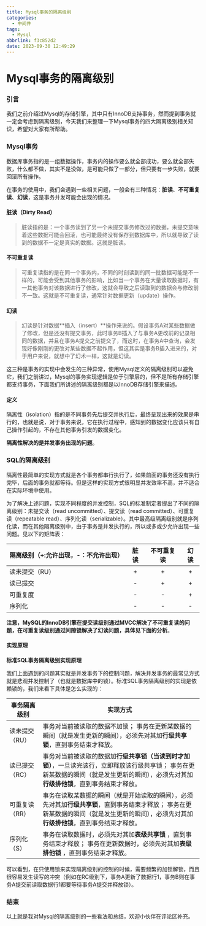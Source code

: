 ```yaml
---
title: Mysql事务的隔离级别
categories:
  - 中间件
tags:
  - Mysql
abbrlink: f3c852d2
date: 2023-09-30 12:49:29
---
```


# Mysql事务的隔离级别

### 引言

我们之前介绍过Mysql的存储引擎，其中只有InnoDB支持事务，然而提到事务就一定会考虑到隔离级别，今天我们来整理一下Mysql事务的四大隔离级别相关知识，希望对大家有所帮助。

### Mysql事务

数据库事务指的是一组数据操作，事务内的操作要么就全部成功，要么就全部失败，什么都不做，其实不是没做，是可能只做了一部分，但只要有一步失败，就要回滚所有操作。

在事务的使用中，我们会遇到一些相关问题，一般会有三种情况：**脏读**、**不可重复读**、**幻读**，这是事务并发可能会出现的情况。

#### 脏读（Dirty Read）

> 脏读指的是：一个事务读到了另一个未提交事务修改过的数据，未提交意味着这些数据可能会回滚，也可能最终没有保存到数据库中，所以就导致了读到的数据不一定是真实的数据。这就是脏读。

#### 不可重复读

> 可重复读指的是在同一个事务内，不同的时刻读到的同一批数据可能是不一样的，可能会受到其他事务的影响，比如当一个事务在大量读取数据时，有一其他事务对该数据进行了修改，这就会导致之后读取到的数据会与修改前不一致。这就是不可重复读，通常针对数据更新（update）操作。

#### 幻读

> 幻读是针对数据**插入（insert）**操作来说的。假设事务A对某些数据做了修改，但是还没有提交事务，此时事务B插入了与事务A更改前的记录相同的数据，并且在事务A提交之前提交了，而这时，在事务A中查询，会发现好像刚刚的更改对某些数据不起作用，但这其实是事务B插入进来的，对于用户来说，就想中了幻术一样，这就是幻读。

这三种是事务的实现中会发生的三种异常，使用Mysql定义的隔离级别可以避免它，我们之前讲过，Mysql的事务实现逻辑是位于引擎层的，但不是所有存储引擎都支持事务，下面我们所讲述的隔离级别都是以InnoDB存储引擎来描述。

#### 定义

隔离性（isolation）指的是不同事务先后提交并执行后，最终呈现出来的效果是串行的，也就是说，对于事务来说，它在执行过程中，感知到的数据变化应该只有自己操作引起的，不存在其他事务引发的数据变化。

**隔离性解决的是并发事务出现的问题**。

### SQL的隔离级别

隔离性最简单的实现方式就是各个事务都串行执行了，如果前面的事务还没有执行完毕，后面的事务就都等待。但是这样的实现方式很明显并发效率不高，并不适合在实际环境中使用。

为了解决上述问题，实现不同程度的并发控制，SQL的标准制定者提出了不同的隔离级别：未提交读（read uncommitted）、提交读（read committed）、可重复读（repeatable read）、序列化读（serializable）。其中最高级隔离级别就是序列化读，而在其他隔离级别中，由于事务是并发执行的，所以或多或少允许出现一些问题。见以下的矩阵表：

| 隔离级别（+:允许出现，-：不允许出现） | 脏读 | 不可重复读 | 幻读 |
| :------------------------------------ | :--: | :--------: | :--: |
| 读未提交（RU）                        |  +   |     +      |  +   |
| 读已提交                              |  -   |     +      |  +   |
| 可重复度                              |  -   |     -      |  +   |
| 序列化                                |  -   |     -      |  -   |

**注意，MySQL的InnoDB引擎在提交读级别通过MVCC解决了不可重复读的问题，在可重复读级别通过间隙锁解决了幻读问题，具体见下面的分析**。

#### 实现原理

**标准SQL事务隔离级别实现原理**

我们上面遇到的问题其实就是并发事务下的控制问题，解决并发事务的最常见方式就是悲观并发控制了（也就是数据库中的锁）。标准SQL事务隔离级别的实现是依赖锁的，我们来看下具体是怎么实现的：

| 事务隔离级别   | 实现方式                                                     |
| -------------- | ------------------------------------------------------------ |
| 读未提交（RU） | 事务对当前被读取的数据不加锁； 事务在更新某数据的瞬间（就是发生更新的瞬间），必须先对其加**行级共享锁**，直到事务结束才释放。 |
| 读已提交（RC） | 事务对当前被读取的数据加**行级共享锁（当读到时才加锁）**，一旦读完该行，立即释放该行级共享锁； 事务在更新某数据的瞬间（就是发生更新的瞬间），必须先对其加**行级排他锁**，直到事务结束才释放。 |
| 可重复读（RR） | 事务在读取某数据的瞬间（就是开始读取的瞬间），必须先对其加**行级共享锁**，直到事务结束才释放； 事务在更新某数据的瞬间（就是发生更新的瞬间），必须先对其加**行级排他锁**，直到事务结束才释放。 |
| 序列化（S）    | 事务在读取数据时，必须先对其加**表级共享锁** ，直到事务结束才释放； 事务在更新数据时，必须先对其加**表级排他锁** ，直到事务结束才释放。 |

可以看到，在只使用锁来实现隔离级别的控制的时候，需要频繁的加锁解锁，而且很容易发生读写的冲突（例如在RC级别下，事务A更新了数据行1，事务B则在事务A提交前读取数据行1都要等待事务A提交并释放锁）。

### 结束

以上就是我对Mysql的隔离级别的一些看法和总结，欢迎小伙伴在评论区补充。
